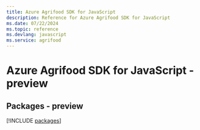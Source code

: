 ```yaml
---
title: Azure Agrifood SDK for JavaScript
description: Reference for Azure Agrifood SDK for JavaScript
ms.date: 07/22/2024
ms.topic: reference
ms.devlang: javascript
ms.service: agrifood
---
```

# Azure Agrifood SDK for JavaScript - preview
## Packages - preview
[!INCLUDE [packages](agrifood-index.md)]